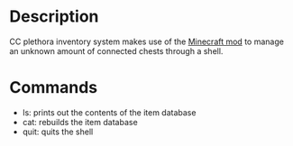 # Description
CC plethora inventory system makes use of the [Minecraft mod](https://plethora.madefor.cc/) to manage an unknown amount of connected chests through a shell.
# Commands
- ls: prints out the contents of the item database
- cat: rebuilds the item database
- quit: quits the shell
